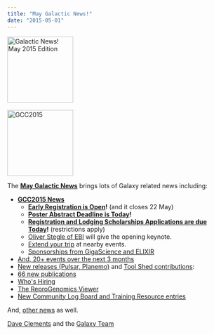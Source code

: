 ```yaml
---
title: "May Galactic News!"
date: "2015-05-01"
---
```

<div class='right'>
<a href='/galaxy-updates/2015-05/'><img src="/images/logos/GalaxyUpdate200.png" alt="Galactic News! May 2015 Edition" width=150 /></a><br /><br />
<a href='/galaxy-updates/2015-05/#gcc2015-4-8-july-norwich-uk'><img src="/images/logos/GCC2015LogoWide600.png" alt="GCC2015" width="150" /></a><br />
</div>

The **[May Galactic News](/galaxy-updates/2015-05/)** brings lots of Galaxy related news including:

* **[GCC2015 News](/galaxy-updates/2015-05/#gcc2015-4-8-july-norwich-uk)**
    * **[Early Registration is Open](/galaxy-updates/2015-05/#early-registration-is-open)!**  (and it closes 22 May)
    * **[Poster Abstract Deadline is Today](/galaxy-updates/2015-05/#poster-abstract-deadline-is-today)!**
    * **[Registration and Lodging Scholarships Applications are due Today](/galaxy-updates/2015-05/#registration-and-lodging-scholarships-applications-due-today)!** (restrictions apply)
    * [Oliver Stegle of EBI](/galaxy-updates/2015-05/#keynote-speaker-oliver-stegle) will give the opening keynote.
    * [Extend your trip](/galaxy-updates/2015-05/#other-events-near-gcc2015) at nearby events.
    * [Sponsorships from GigaScience and ELIXIR](/galaxy-updates/2015-05/#gcc2015-sponsorships)
* [And, 20+ events over the next 3 months](/galaxy-updates/2015-05/#other-events)
* [New releases (Pulsar, Planemo)](/galaxy-updates/2015-05/#releases) and [Tool Shed contributions](/galaxy-updates/2015-05/#toolshed-contributions):
* [66 new publications](/galaxy-updates/2015-05/#new-papers)
* [Who's Hiring](/galaxy-updates/2015-05/#whos-hiring)
* [The ReproGenomics Viewer](/galaxy-updates/2015-05/#new-public-galaxy-server-the-reprogenomics-viewer)
* [New Community Log Board and Training Resource entries](/galaxy-updates/2015-05/#galaxy-community-hubs)

And, [other news](/galaxy-updates/2015-05/#other-news) as well.

[Dave Clements](/people/dave-clements/) and the [Galaxy Team](/galaxy-team/)
